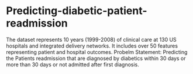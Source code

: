 # Predicting-diabetic-patient-readmission
The dataset represents 10 years (1999-2008) of clinical care at 130 US hospitals and integrated delivery networks. It includes over 50 features representing patient and hospital outcomes. 
Probelm Statement: Predicting the Patients readmission that are diagnosed by diabetics within 30 days or more than 30 days or not admitted after first diagnosis. 
